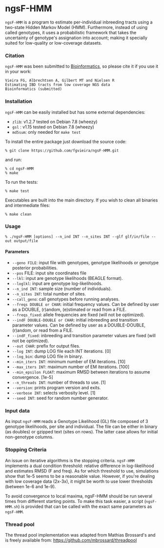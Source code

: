 

# ngsF-HMM

`ngsF-HMM` is a program to estimate per-individual inbreeding tracts using a two-state Hidden Markov Model (HMM). Furthermore, instead of using called genotypes, it uses a probabilistic framework that takes the uncertainty of genotype's assignation into account; making it specially suited for low-quality or low-coverage datasets.


### Citation

`ngsF-HMM` was been submitted to [Bioinformatics](http://bioinformatics.oxfordjournals.org/), so please cite it if you use it in your work:

    Vieira FG, Albrechtsen A, Gilbert MT and Nielsen R
    Estimating IBD tracts from low coverage NGS data
    Bioinformatics (submitted)


### Installation

`ngsF-HMM` can be easily installed but has some external dependencies:

* `zlib`: v1.2.7 tested on Debian 7.8 (wheezy)
* `gsl` : v1.15 tested on Debian 7.8 (wheezy)
* `md5sum`: only needed for `make test`

To install the entire package just download the source code:

    % git clone https://github.com/fgvieira/ngsF-HMM.git

and run:

    % cd ngsF-HMM
    % make

To run the tests:

    % make test

Executables are built into the main directory. If you wish to clean all binaries and intermediate files:

    % make clean

### Usage

    % ./ngsF-HMM [options] --n_ind INT --n_sites INT --glf glf/in/file --out output/file

#### Parameters
* `--geno FILE`: input file with genotypes, genotype likelihoods or genotype posterior probabilities.
* `--pos` FILE: input site coordinates file
* `--lkl`: input are genotype likelihoods (BEAGLE format).
* `--loglkl`: input are genotype log-likelihoods.
* `--n_ind INT`: sample size (number of individuals).
* `--n_sites INT`: total number of sites.
* `--call_geno`: call genotypes before running analyses.
* `--freqs DOUBLE or CHAR`: initial frequency values. Can be defined by user as a DOUBLE, (r)andom, (e)stimated or read from a FILE.
* `--freqs_fixed`: allele frequencies are fixed (will not be optimized).
* `--indF DOUBLE-DOUBLE or CHAR`: initial inbreeding and transition parameter values. Can be defined by user as a DOUBLE-DOUBLE, (r)andom, or read from a FILE.
* `--indF_fixed`: inbreeding and transition parameter values are fixed (will not be optimized).
* `--out CHAR`: prefix for output files.
* `--log INT`: dump LOG file each INT iterations. [0]
* `--log_bin`: dump LOG file in binary.
* `--min_iters INT`: minimum number of EM iterations. [10]
* `--max_iters INT`: maximum number of EM iterations. [100]
* `--min_epsilon FLOAT`: maximum RMSD between iterations to assume convergence. [1e-5]
* `--n_threads INT`: number of threads to use. [1]
* `--version`: prints program version and exits.
* `--verbose INT`: selects verbosity level. [1]
* `--seed INT`: seed for random number generator.

### Input data
As input `ngsF-HMM` reads a Genotype Likelihood (GL) file composed of 3 genotype likelihoods, per site and individual. The file can be either in binary (as doubles) or gzipped text (sites on rows). The latter case allows for initial non-genotype columns.

### Stopping Criteria
An issue on iterative algorithms is the stopping criteria. `ngsF-HMM` implements a dual condition threshold: relative difference in log-likelihood and estimates RMSD (F and freq). As for which threshold to use, simulations show that 1e-5 seems to be a reasonable value. However, if you're dealing with low coverage data (2x-3x), it might be worth to use lower thresholds (between 1e-6 and 1e-9).

To avoid convergence to local maxima, ngsF-HMM should be run several times from different starting points. To make this task easier, a script (`ngsF-HMM.sh`) is provided that can be called with the exact same parameters as `ngsF-HMM`.

### Thread pool
The thread pool implementation was adapted from Mathias Brossard's and is freely available from:
https://github.com/mbrossard/threadpool
